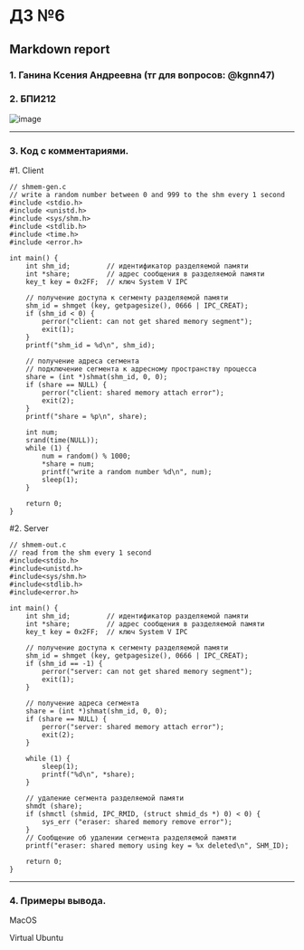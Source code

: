#  ДЗ №6 #
## Markdown report <br> ##

### 1. Ганина Ксения Андреевна (тг для вопросов: @kgnn47) <br> ###
### 2. БПИ212 <br> ###

![image](https://user-images.githubusercontent.com/114473740/221374584-dc337947-df3e-4d68-8e08-40ab8fd5fdc3.png)
________________________

### 3. Код с комментариями. <br> ###

#1. Client

```с
// shmem-gen.c
// write a random number between 0 and 999 to the shm every 1 second
#include <stdio.h>
#include <unistd.h>
#include <sys/shm.h>
#include <stdlib.h>
#include <time.h>
#include <error.h>

int main() {
    int shm_id;         // идентификатор разделяемой памяти
    int *share;         // адрес сообщения в разделяемой памяти
    key_t key = 0x2FF;  // ключ System V IPC

    // получение доступа к сегменту разделяемой памяти
    shm_id = shmget (key, getpagesize(), 0666 | IPC_CREAT);
    if (shm_id < 0) {
        perror("client: can not get shared memory segment");
        exit(1);
    }
    printf("shm_id = %d\n", shm_id);

    // получение адреса сегмента
    // подключение сегмента к адресному пространству процесса
    share = (int *)shmat(shm_id, 0, 0);
    if (share == NULL) {
        perror("client: shared memory attach error");
        exit(2);
    }
    printf("share = %p\n", share);

    int num;
    srand(time(NULL));
    while (1) {
        num = random() % 1000;
        *share = num;
        printf("write a random number %d\n", num);
        sleep(1);
    }
    
    return 0;
}
```

#2. Server

```с
// shmem-out.c
// read from the shm every 1 second
#include<stdio.h>
#include<unistd.h>
#include<sys/shm.h>
#include<stdlib.h>
#include<error.h>

int main() {
    int shm_id;         // идентификатор разделяемой памяти
    int *share;         // адрес сообщения в разделяемой памяти
    key_t key = 0x2FF;  // ключ System V IPC

    // получение доступа к сегменту разделяемой памяти
    shm_id = shmget (key, getpagesize(), 0666 | IPC_CREAT);
    if (shm_id == -1) {
        perror("server: can not get shared memory segment");
        exit(1);
    }

    // получение адреса сегмента
    share = (int *)shmat(shm_id, 0, 0);
    if (share == NULL) {
        perror("server: shared memory attach error");
        exit(2);
    }

    while (1) {
        sleep(1);
        printf("%d\n", *share);
    }

    // удаление сегмента разделяемой памяти
    shmdt (share);
    if (shmctl (shmid, IPC_RMID, (struct shmid_ds *) 0) < 0) {
        sys_err ("eraser: shared memory remove error");
    }
    // Сообщение об удалении сегмента разделяемой памяти
    printf("eraser: shared memory using key = %x deleted\n", SHM_ID);

    return 0;
}
```
________________________

### 4. Примеры вывода. <br> ###

MacOS <br>


Virtual Ubuntu <br>


